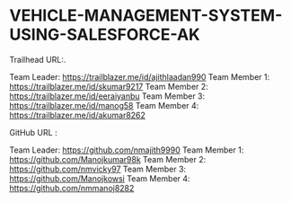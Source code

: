 # VEHICLE-MANAGEMENT-SYSTEM-USING-SALESFORCE-AK
Trailhead URL:. 

Team Leader:
https://trailblazer.me/id/ajithlaadan990
Team Member 1:
https://trailblazer.me/id/skumar9217
Team Member 2:
https://trailblazer.me/id/eeraiyanbu
Team Member 3:
https://trailblazer.me/id/manog58
Team Member 4:
https://trailblazer.me/id/akumar8262
  

GitHub URL :

Team Leader:
https://github.com/nmajith9990
Team Member 1:
https://github.com/Manojkumar98k
Team Member 2:
https://github.com/nmvicky97
Team Member 3:
https://github.com/Manojkowsi
Team Member 4:
https://github.com/nmmanoj8282
